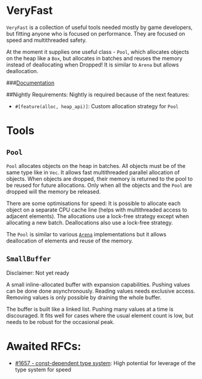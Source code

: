 # VeryFast
`VeryFast` is a collection of useful tools needed mostly by game developers,
but fitting anyone who is focused on performance.
They are focused on speed and multithreaded safety.

At the moment it supplies one useful class - `Pool`, which allocates objects on the heap
like a `Box`, but allocates in batches and reuses the memory instead of deallocating
when Dropped! It is similar to `Arena` but allows deallocation.

###[Documentation](https://docs.rs/veryfast/)

##Nightly Requirements:
Nightly is required because of the next features:

- `#[feature(alloc, heap_api)]`: Custom allocation strategy for `Pool`

# Tools

## `Pool`

`Pool` allocates objects on the heap in batches. All objects must be of the same type like in `Vec`.
It allows fast multithreaded parallel allocation of objects.
When objects are dropped, their memory is returned to the pool to be reused for future allocations.
Only when all the objects and the `Pool` are dropped will the memory be released.

There are some optimisations for speed: It is possible to allocate each object on a separate CPU cache line
(helps with multithreaded access to adjacent elements). The allocations use a lock-free strategy except when
allocating a new batch. Deallocations also use a lock-free strategy.

The `Pool` is similar to various [`Arena`](https://github.com/SimonSapin/rust-typed-arena) implementations but it
allows deallocation of elements and reuse of the memory.

## `SmallBuffer`

Disclaimer: Not yet ready

A small inline-allocated buffer with expansion capabilities. Pushing values can be done done asynchronously.
Reading values needs exclusive access. Removing values is only possible by draining the whole buffer.

The buffer is built like a linked list. Pushing many values at a time is discouraged. It fits well for cases where the
usual element count is low, but needs to be robust for the occasional peak.

# Awaited RFCs:

- [#1657 - const-dependent type system](https://github.com/rust-lang/rfcs/pull/1657): High potential for leverage of
the type system for speed